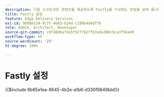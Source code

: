 ```yaml
---
description: 다음 스크린샷은 콘텐츠를 제공하도록 Fastly를 구성하는 방법을 보여 줍니다. 필수 설정은 빨간색 원으로 표시됩니다.
title: Fastly 설정
feature: Edge Delivery Services
exl-id: 90986139-9c7f-4b63-b24d-c199b4d4dff0
role: Admin, Architect, Developer
source-git-commit: cdfd8d6afda5f92f782ffb3ada388c9ca3f56a49
workflow-type: ht
source-wordcount: '23'
ht-degree: 100%

---
```


# Fastly 설정

{{$include 6b65e1ea-8645-4b2e-a1b6-d330f9849bb0}}

